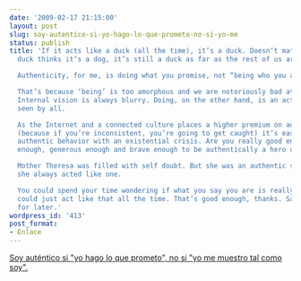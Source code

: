 ```yaml
---
date: '2009-02-17 21:15:00'
layout: post
slug: soy-autentico-si-yo-hago-lo-que-prometo-no-si-yo-me
status: publish
title: 'If it acts like a duck (all the time), it’s a duck. Doesn’t matter if the
  duck thinks it’s a dog, it’s still a duck as far as the rest of us are concerned.

  Authenticity, for me, is doing what you promise, not “being who you are”.

  That’s because ‘being’ is too amorphous and we are notoriously bad at judging that.
  Internal vision is always blurry. Doing, on the other hand, is an act that can be
  seen by all.

  As the Internet and a connected culture places a higher premium on authenticity
  (because if you’re inconsistent, you’re going to get caught) it’s easy to confuse
  authentic behavior with an existential crisis. Are you really good enough, kind
  enough, generous enough and brave enough to be authentically a hero or leader?

  Mother Theresa was filled with self doubt. But she was an authentic saint, because
  she always acted like one.

  You could spend your time wondering if what you say you are is really you. Or you
  could just act like that all the time. That’s good enough, thanks. Save the angst
  for later.'
wordpress_id: '413'
post_format:
- Enlace
---
```


[Soy auténtico si "yo hago lo que prometo", no si "yo me muestro tal como soy".](http://sethgodin.typepad.com/seths_blog/2009/02/authenticity.html)
